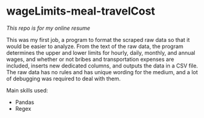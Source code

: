 # wageLimits-meal-travelCost
*This repo is for my online resume*

This was my first job, a program to format the scraped raw data so that it would be easier to analyze. From the text of the raw data, the program determines the upper and lower limits for hourly, daily, monthly, and annual wages, and whether or not bribes and transportation expenses are included, inserts new dedicated columns, and outputs the data in a CSV file. The raw data has no rules and has unique wording for the medium, and a lot of debugging was required to deal with them.

Main skills used:
- Pandas
- Regex
